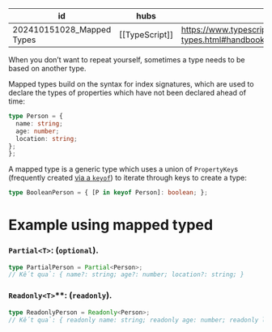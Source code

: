 
| id                        | hubs           | source                                                                            |
| ------------------------- | -------------- | --------------------------------------------------------------------------------- |
| 202410151028_Mapped Types | [[TypeScript]] | https://www.typescriptlang.org/docs/handbook/2/mapped-types.html#handbook-content |
When you don’t want to repeat yourself, sometimes a type needs to be based on another type.

Mapped types build on the syntax for index signatures, which are used to declare the types of properties which have not been declared ahead of time:
```ts
type Person = {
  name: string;
  age: number;
  location: string;
};
};
```
A mapped type is a generic type which uses a union of `PropertyKey`s (frequently created [via a `keyof`](https://www.typescriptlang.org/docs/handbook/2/indexed-access-types.html)) to iterate through keys to create a type:
```ts
type BooleanPerson = { [P in keyof Person]: boolean; };
```
# Example using mapped typed
### **`Partial<T>`**: (`optional`).
```ts
type PartialPerson = Partial<Person>;
// Kết quả: { name?: string; age?: number; location?: string; }
```
### `Readonly<T>`**: (`readonly`).
```ts
type ReadonlyPerson = Readonly<Person>;
// Kết quả: { readonly name: string; readonly age: number; readonly location: string; }
```